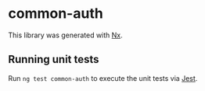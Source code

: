 # common-auth

This library was generated with [Nx](https://nx.dev).

## Running unit tests

Run `ng test common-auth` to execute the unit tests via [Jest](https://jestjs.io).
